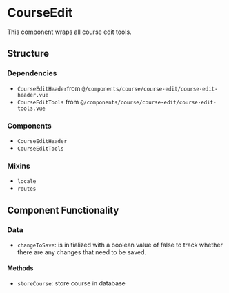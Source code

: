 CourseEdit
===============
This component wraps all course edit tools.

## Structure

### Dependencies
* `CourseEditHeader`from `@/components/course/course-edit/course-edit-header.vue`
* `CourseEditTools` from `@/components/course/course-edit/course-edit-tools.vue`

### Components
- `CourseEditHeader`
- `CourseEditTools`

### Mixins
* `locale`
* `routes`

Component Functionality
---------

### Data
- `changeToSave`: is initialized with a boolean value of false to track whether there are any changes that need to be saved.

#### Methods
- `storeCourse`: store course in database
